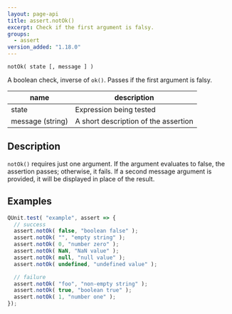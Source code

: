 ```yaml
---
layout: page-api
title: assert.notOk()
excerpt: Check if the first argument is falsy.
groups:
  - assert
version_added: "1.18.0"
---
```


`notOk( state [, message ] )`

A boolean check, inverse of `ok()`. Passes if the first argument is falsy.

| name | description |
|------|-------------|
| state | Expression being tested |
| message (string) | A short description of the assertion |

## Description

`notOk()` requires just one argument. If the argument evaluates to false, the assertion passes; otherwise, it fails. If a second message argument is provided, it will be displayed in place of the result.

## Examples

```js
QUnit.test( "example", assert => {
  // success
  assert.notOk( false, "boolean false" );
  assert.notOk( "", "empty string" );
  assert.notOk( 0, "number zero" );
  assert.notOk( NaN, "NaN value" );
  assert.notOk( null, "null value" );
  assert.notOk( undefined, "undefined value" );

  // failure
  assert.notOk( "foo", "non-empty string" );
  assert.notOk( true, "boolean true" );
  assert.notOk( 1, "number one" );
});
```
